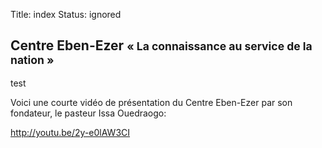 Title: index
Status: ignored

Centre Eben-Ezer <small>« La connaissance au service de la nation »</small>
---------------------------------------------------------------------------

test

Voici une courte vidéo de présentation du Centre Eben-Ezer par son fondateur,
le pasteur Issa Ouedraogo:

http://youtu.be/2y-e0lAW3CI
